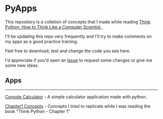 # PyApps

This repository is a colletion of concepts that I made while reading  [Think Python: How to Think Like a Computer Scientist ](https://www.amazon.com.br/Think-Python-Computer-Scientist-English-ebook/dp/B018UXJ9EQ/ref=asc_df_B018UXJ9EQ/?tag=googleshopp00-20&linkCode=df0&hvadid=379765285844&hvpos=&hvnetw=g&hvrand=12550929525795029435&hvpone=&hvptwo=&hvqmt=&hvdev=c&hvdvcmdl=&hvlocint=&hvlocphy=1001765&hvtargid=pla-404032776186&psc=1).

I'll be updating this repo very frequently and I'll try to make comments on my apps as a good practice training.

Feel free to download, test and change the code you see here. 

I'd appreciate if you'd open an [Issue](https://github.com/mikxingu/PyApps/issues) to request some changes or give me some new ideas.

## Apps 
---

[Console Calculator](./pycalc) - A simple calculator application made with python.

[Chapter1 Concepts](./pyconceptsc1) - Concepts I tried to replicate while I was reading the book "Think Python - Chapter 1"

